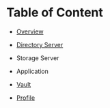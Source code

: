 # Table of Content

- [Overview](./overview.md)

- [Directory Server](./directory_server.md)
- Storage Server
- Application
- [Vault](./vault.md)
- [Profile](./profile.md)

